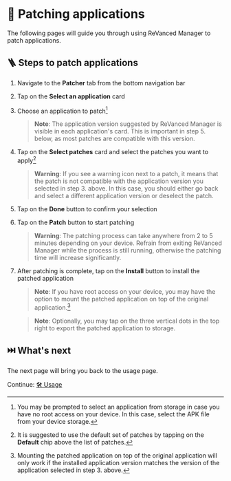 # 🧩 Patching applications

The following pages will guide you through using ReVanced Manager to patch applications.

## 🪜 Steps to patch applications

1. Navigate to the **Patcher** tab from the bottom navigation bar
2. Tap on the **Select an application** card
3. Choose an application to patch[^1]
   > **Note**: The application version suggested by ReVanced Manager is visible in each application's card. This is important in step 5. below, as most patches are compatible with this version.
4. Tap on the **Select patches** card and select the patches you want to apply[^2]
   > **Warning**: If you see a warning icon next to a patch, it means that the patch is not compatible with the application version you selected in step 3. above. In this case, you should either go back and select a different application version or deselect the patch.
5. Tap on the **Done** button to confirm your selection
6. Tap on the **Patch** button to start patching
   > **Warning**: The patching process can take anywhere from 2 to 5 minutes depending on your device. Refrain from exiting ReVanced Manager while the process is still running, otherwise the patching time will increase significantly.
7. After patching is complete, tap on the **Install** button to install the patched application
   > **Note**: If you have root access on your device, you may have the option to mount the patched application on top of the original application.[^4]
   
   > **Note**: Optionally, you may tap on the three vertical dots in the top right to export the patched application to storage.

[^1]: You may be prompted to select an application from storage in case you have no root access on your device. In this case, select the APK file from your device storage.[^3]
[^2]: It is suggested to use the default set of patches by tapping on the **Default** chip above the list of patches.
[^3]: You can obtain `.apk` files from sites such as [APKMirror](https://www.apkmirror.com/).
[^4]: Mounting the patched application on top of the original application will only work if the installed application version matches the version of the application selected in step 3. above.

## ⏭️ What's next

The next page will bring you back to the usage page.

Continue: [🛠️ Usage](2_usage.md)